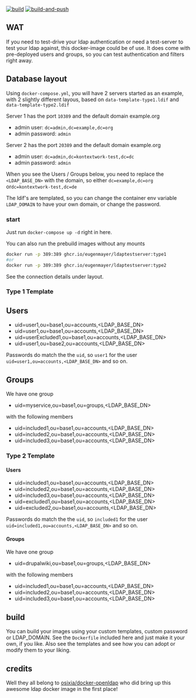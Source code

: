 [![build](https://github.com/EugenMayer/docker-image-ldapexample/actions/workflows/build.yml/badge.svg)](https://github.com/EugenMayer/docker-image-ldapexample/actions/workflows/build.yml) 
[![build-and-push](https://github.com/EugenMayer/docker-image-ldapexample/actions/workflows/publish.yml/badge.svg)](https://github.com/EugenMayer/docker-image-ldapexample/actions/workflows/publish.yml)

## WAT

If you need to test-drive your ldap authentication or need a test-server to test your ldap against, this docker-image could be of use. It does come with pre-deployed users and groups, so you can test authentication and filters right away.

## Database layout

Using `docker-compose.yml`, you will have 2 servers started as an example, with 2 slightly different layous, based on `data-template-type1.ldif` and `data-template-type2.ldif`

Server 1 has the port `10389` and the default domain example.org
- admin user: `dc=admin,dc=example,dc=org`
- admin password: `admin`

Server 2 has the port `20389` and the default domain example.org
- admin user: `dc=admin,dc=kontextwork-test,dc=dc`
- admin password: `admin`

When you see the Users / Groups below, you need to replace the `<LDAP_BASE_DN>` with the domain, so either `dc=example,dc=org` or`dc=kontextwork-test,dc=de`

The ldif's are templated, so you can change the container env variable `LDAP_DOMAIN` to have your own domain, or change the password.

### start

Just run `docker-compose up -d` right in here.

You can also run the prebuild images without any mounts

```bash
docker run -p 389:389 ghcr.io/eugenmayer/ldaptestserver:type1
#or 
docker run -p 389:389 ghcr.io/eugenmayer/ldaptestserver:type2
```

See the connection details under layout.

### Type 1 Template

## Users
- uid=user1,ou=base1,ou=accounts,<LDAP_BASE_DN>
- uid=user1,ou=base1,ou=accounts,<LDAP_BASE_DN>
- uid=userExcluded1,ou=base1,ou=accounts,<LDAP_BASE_DN>
- uid=user1,ou=base2,ou=accounts,<LDAP_BASE_DN>

Passwords do match the the `uid`, so `user1` for the user `uid=user1,ou=accounts,<LDAP_BASE_DN>` and so on.

## Groups

We have one group

- uid=myservice,ou=base1,ou=groups,<LDAP_BASE_DN>

with the following members

- uid=included1,ou=base1,ou=accounts,<LDAP_BASE_DN>
- uid=included2,ou=base1,ou=accounts,<LDAP_BASE_DN>
- uid=included3,ou=base1,ou=accounts,<LDAP_BASE_DN>

### Type 2 Template

#### Users

- uid=included1,ou=base1,ou=accounts,<LDAP_BASE_DN>
- uid=included2,ou=base1,ou=accounts,<LDAP_BASE_DN>
- uid=included3,ou=base1,ou=accounts,<LDAP_BASE_DN>
- uid=excluded1,ou=base1,ou=accounts,<LDAP_BASE_DN>
- uid=excluded2,ou=base1,ou=accounts,<LDAP_BASE_DN>

Passwords do match the the `uid`, so `included1` for the user `uid=included1,ou=accounts,<LDAP_BASE_DN>` and so on.

#### Groups

We have one group

- uid=drupalwiki,ou=base1,ou=groups,<LDAP_BASE_DN>

with the following members

- uid=included1,ou=base1,ou=accounts,<LDAP_BASE_DN>
- uid=included2,ou=base1,ou=accounts,<LDAP_BASE_DN>
- uid=included3,ou=base1,ou=accounts,<LDAP_BASE_DN>

## build

You can build your images using your custom templates, custom password or LDAP_DOMAIN. See the `Dockerfile` included here
and just make it your own, if you like. Also see the templates and see how you can adopt or modify them to your liking.

## credits

Well they all belong to [osixia/docker-openldap](https://github.com/osixia/docker-openldap) who did bring up this awesome
ldap docker image in the first place!

